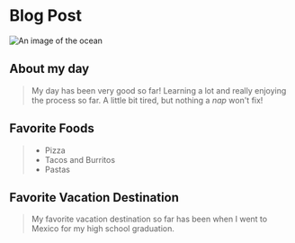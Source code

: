 # Blog Post


![An image of the ocean](https://www.google.com/imgres?imgurl=https%3A%2F%2Fwww.google.com%2Fmaps%2Fabout%2Fimages%2Ftreks%2Freef11-carousel.jpg&imgrefurl=https%3A%2F%2Fwww.google.com%2Fmaps%2Fabout%2Fbehind-the-scenes%2Fstreetview%2Ftreks%2Foceans%2F&tbnid=mHoFMHv0UZ62IM&vet=12ahUKEwjH1cr_5uXwAhXlIH0KHYsICukQMygAegUIARDEAg..i&docid=kiIUk1m83EECTM&w=1500&h=750&q=google%20images%20ocean&ved=2ahUKEwjH1cr_5uXwAhXlIH0KHYsICukQMygAegUIARDEAg)

## About my day

>My day has been very good so far! Learning a lot and really enjoying the process so far. A little bit tired, but nothing a _nap_ won't fix!


## Favorite Foods
>* Pizza
>* Tacos and Burritos
>* Pastas

## Favorite Vacation Destination

>My favorite vacation destination so far has been when I went to Mexico for my high school graduation.
